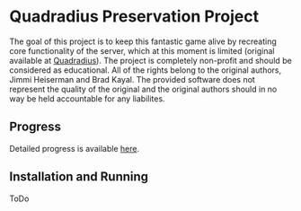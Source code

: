 # Quadradius Preservation Project
The goal of this project is to keep this fantastic game alive by recreating core functionality of the server, which at this moment is limited (original available at [Quadradius](http://classic.quadradius.com)).
The project is completely non-profit and should be considered as educational.
All of the rights belong to the original authors, Jimmi Heiserman and Brad Kayal.
The provided software does not represent the quality of the original and the original authors should in no way be held accountable for any liabilites.

## Progress
Detailed progress is available [here](https://github.com/Fruktus/QuadradiusPreservationProject/projects/1).

## Installation and Running
ToDo

